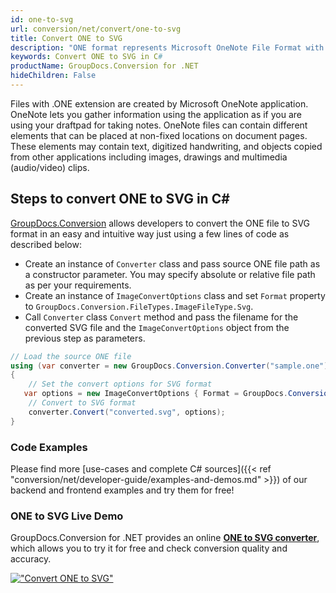 ```yaml
---
id: one-to-svg
url: conversion/net/convert/one-to-svg
title: Convert ONE to SVG
description: "ONE format represents Microsoft OneNote File Format with .one extension. Learn how to convert ONE to SVG file programmatically in C# language using GroupDocs.Conversion for .NET library."
keywords: Convert ONE to SVG in C#
productName: GroupDocs.Conversion for .NET
hideChildren: False
---
```


Files with .ONE extension are created by Microsoft OneNote application. OneNote lets you gather information using the application as if you are using your draftpad for taking notes. OneNote files can contain different elements that can be placed at non-fixed locations on document pages. These elements may contain text, digitized handwriting, and objects copied from other applications including images, drawings and multimedia (audio/video) clips.

## Steps to convert ONE to SVG in C#

[GroupDocs.Conversion](https://products.groupdocs.com/conversion/net) allows developers to convert the ONE file to SVG format in an easy and intuitive way just using a few lines of code as described below:

* Create an instance of `Converter` class and pass source ONE file path as a constructor parameter. You may specify absolute or relative file path as per your requirements. 
* Create an instance of `ImageConvertOptions` class and set `Format` property to `GroupDocs.Conversion.FileTypes.ImageFileType.Svg`.
* Call `Converter` class `Convert` method and pass the filename for the converted SVG file and the `ImageConvertOptions` object from the previous step as parameters.

```csharp
// Load the source ONE file
using (var converter = new GroupDocs.Conversion.Converter("sample.one"))
{
    // Set the convert options for SVG format
   var options = new ImageConvertOptions { Format = GroupDocs.Conversion.FileTypes.ImageFileType.Svg };
    // Convert to SVG format
    converter.Convert("converted.svg", options);
}
```

### Code Examples

Please find more [use-cases and complete C# sources]({{< ref "conversion/net/developer-guide/examples-and-demos.md" >}}) of our backend and frontend examples and try them for free!

### ONE to SVG Live Demo

GroupDocs.Conversion for .NET provides an online [**ONE to SVG converter**](https://products.groupdocs.app/conversion/one-to-svg), which allows you to try it for free and check conversion quality and accuracy.

[!["Convert ONE to SVG"](conversion/net/images/convert-to-svg/convert-one-to-svg.png)](https://products.groupdocs.app/conversion/one-to-svg)